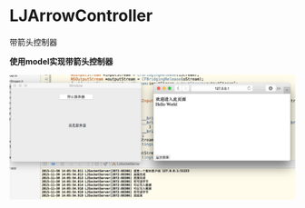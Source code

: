 # LJArrowController
带箭头控制器

<B>使用model实现带箭头控制器</B>

![Screenshot](https://github.com/LJjack/LJSocketServer/blob/master/effect.png)
